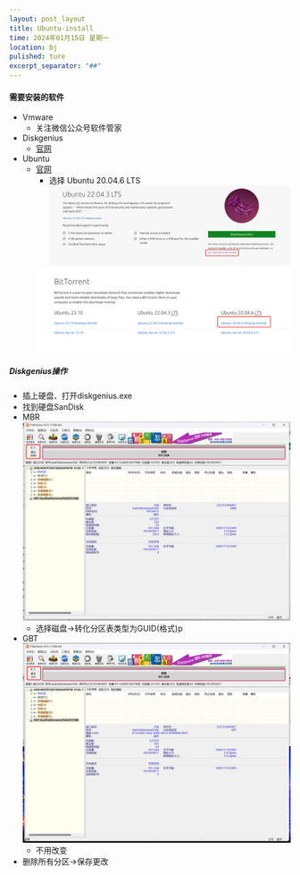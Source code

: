 ```yaml
---
layout: post_layout
title: Ubuntu-install
time: 2024年01月15日 星期一
location: bj
pulished: ture
excerpt_separator: "##"
---
```


#### 需要安装的软件
- Vmware
  - 关注微信公众号软件管家
- Diskgenius
  - [官网](https://www.diskgenius.cn/)
- Ubuntu
  - [官网](https://ubuntu.com/)
    - 选择 Ubuntu 20.04.6 LTS<img src="/assets/img/Ubuntu/1.png">
    <img src="/assets/img/Ubuntu/2.png">
##### Diskgenius操作
- 插上硬盘、打开diskgenius.exe
- 找到硬盘SanDisk
- MBR <img src="/assets/img/Ubuntu/3.png">
  - 选择磁盘->转化分区表类型为GUID(格式)p
- GBT <img src="/assets/img/Ubuntu/4.png">
  - 不用改变
- 删除所有分区->保存更改


